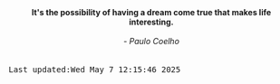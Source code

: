 
<div align="center"><b><span>It's the possibility of having a dream come true that makes life interesting.</span></b><br><br><i> - Paulo Coelho</i></div>
<br><br><kbd>Last updated:Wed May  7 12:15:46 2025</kbd>